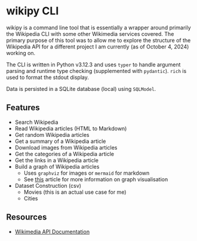 # wikipy CLI

wikipy is a command line tool that is essentially a wrapper around primarily
the Wikipedia CLI with some other Wikimedia services covered. The primary purpose
of this tool was to allow me to explore the structure of the Wikipedia API for
a different project I am currently (as of October 4, 2024) working on.

The CLI is written in Python v3.12.3 and uses `typer` to handle argument parsing
and runtime type checking (supplemented with `pydantic`). `rich` is used to format
the stdout display.

Data is persisted in a SQLite database (local) using `SQLModel`.

## Features

- Search Wikipedia
- Read Wikipedia articles (HTML to Markdown)
- Get random Wikipedia articles
- Get a summary of a Wikipedia article
- Download images from Wikipedia articles
- Get the categories of a Wikipedia article
- Get the links in a Wikipedia article
- Build a graph of Wikipedia articles
    - Uses `graphviz` for images or `mermaid` for markdown
    - See [this](https://towardsdatascience.com/graph-visualisation-basics-with-python-part-iii-directed-graphs-with-graphviz-50116fb0d670) article for more information on graph visualisation
- Dataset Construction (csv)
    - Movies (this is an actual use case for me)
    - Cities

## Resources

- [Wikimedia API Documentation](https://api.wikimedia.org/wiki/Main_Page)
